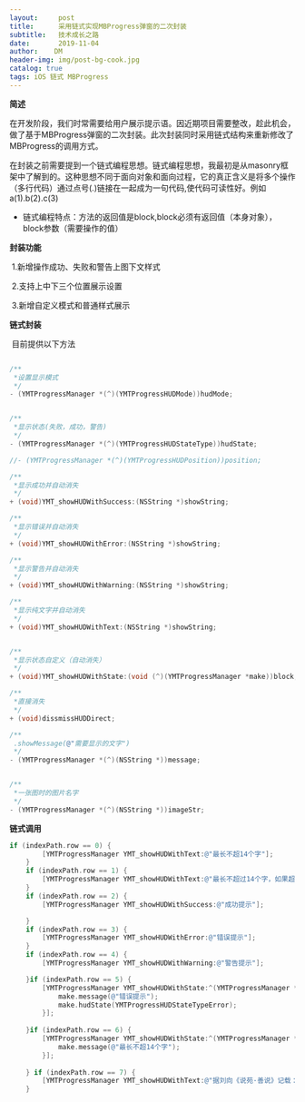 ```yaml
---
layout:     post
title:      采用链式实现MBProgress弹窗的二次封装
subtitle:   技术成长之路
date:       2019-11-04
author:    DM
header-img: img/post-bg-cook.jpg
catalog: true
tags: iOS 链式 MBProgress
---
```


**简述**

​		在开发阶段，我们时常需要给用户展示提示语。因近期项目需要整改，趁此机会，做了基于MBProgress弹窗的二次封装。此次封装同时采用链式结构来重新修改了MBProgress的调用方式。

​		在封装之前需要提到一个链式编程思想。链式编程思想，我最初是从masonry框架中了解到的。这种思想不同于面向对象和面向过程，它的真正含义是将多个操作（多行代码）通过点号(.)链接在一起成为一句代码,使代码可读性好。例如a(1).b(2).c(3)

- 链式编程特点：方法的返回值是block,block必须有返回值（本身对象），block参数（需要操作的值）

**封装功能**

​		1.新增操作成功、失败和警告上图下文样式

​		2.支持上中下三个位置展示设置

​		3.新增自定义模式和普通样式展示

**链式封装**

​		目前提供以下方法

```objective-c

/**
 *设置显示模式
 */
- (YMTProgressManager *(^)(YMTProgressHUDMode))hudMode;


/**
 *显示状态(失败，成功，警告)
 */
- (YMTProgressManager *(^)(YMTProgressHUDStateType))hudState;

//- (YMTProgressManager *(^)(YMTProgressHUDPosition))position;

/**
 *显示成功并自动消失
 */
+ (void)YMT_showHUDWithSuccess:(NSString *)showString;

/**
 *显示错误并自动消失
 */
+ (void)YMT_showHUDWithError:(NSString *)showString;

/**
 *显示警告并自动消失
 */
+ (void)YMT_showHUDWithWarning:(NSString *)showString;

/**
 *显示纯文字并自动消失
 */
+ (void)YMT_showHUDWithText:(NSString *)showString;


/**
 *显示状态自定义（自动消失）
 */
+ (void)YMT_showHUDWithState:(void (^)(YMTProgressManager *make))block;

/**
 *直接消失
 */
+ (void)dissmissHUDDirect;

/**
 .showMessage(@"需要显示的文字")
 */
- (YMTProgressManager *(^)(NSString *))message;


/**
 *一张图时的图片名字
 */
- (YMTProgressManager *(^)(NSString *))imageStr;

```



**链式调用**

```objective-c
if (indexPath.row == 0) {
        [YMTProgressManager YMT_showHUDWithText:@"最长不超14个字"];
    }
    if (indexPath.row == 1) {
        [YMTProgressManager YMT_showHUDWithText:@"最长不超过14个字，如果超出14个字换行"];
    }
    if (indexPath.row == 2) {
        [YMTProgressManager YMT_showHUDWithSuccess:@"成功提示"];

    }
    if (indexPath.row == 3) {
        [YMTProgressManager YMT_showHUDWithError:@"错误提示"];
    }
    if (indexPath.row == 4) {
        [YMTProgressManager YMT_showHUDWithWarning:@"警告提示"];

    }if (indexPath.row == 5) {
        [YMTProgressManager YMT_showHUDWithState:^(YMTProgressManager * _Nonnull make) {
            make.message(@"错误提示");
            make.hudState(YMTProgressHUDStateTypeError);
        }];
        
    }if (indexPath.row == 6) {
        [YMTProgressManager YMT_showHUDWithState:^(YMTProgressManager * _Nonnull make) {
            make.message(@"最长不超14个字");
        }];
        
    } if (indexPath.row == 7) {
        [YMTProgressManager YMT_showHUDWithText:@"据刘向《说苑·善说》记载：春秋时代，楚王母弟鄂君子皙在河中游玩，钟鼓齐鸣。摇船者是位越人，趁乐声刚停，便抱双桨用越语唱了一支歌。鄂君子皙听不懂，叫人翻译成楚语。就是上面的歌谣。歌中唱出了越人对子皙的那种深沉真挚的爱恋之情，歌词声义双关，委婉动听。是中国最早的译诗，也是古代楚越文化交融的结晶和见证。"];
    }
```





